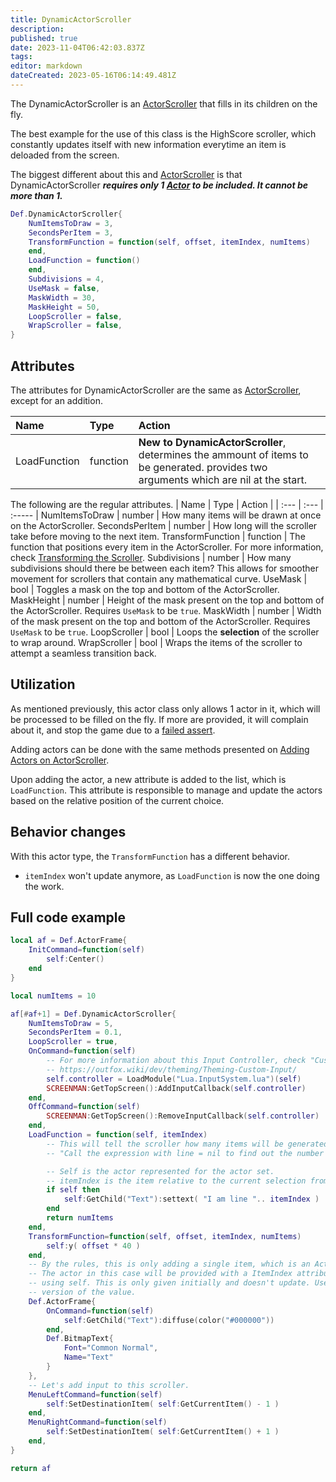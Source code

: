 ```yaml
---
title: DynamicActorScroller
description: 
published: true
date: 2023-11-04T06:42:03.837Z
tags: 
editor: markdown
dateCreated: 2023-05-16T06:14:49.481Z
---
```


The DynamicActorScroller is an [ActorScroller](/en/dev/actors/actortypes/actorscroller) that fills in its children on the fly.

The best example for the use of this class is the HighScore scroller, which constantly updates itself with new information everytime an item is deloaded from the screen.

The biggest different about this and [ActorScroller](/en/dev/actors/actortypes/actorscroller) is that DynamicActorScroller ***requires only 1 [Actor](/en/dev/actors/actortypes/actor) to be included. It cannot be more than 1.***

```lua
Def.DynamicActorScroller{
	NumItemsToDraw = 3,
	SecondsPerItem = 3,
	TransformFunction = function(self, offset, itemIndex, numItems)
	end,
	LoadFunction = function()
	end,
	Subdivisions = 4,
	UseMask = false,
	MaskWidth = 30,
	MaskHeight = 50,
	LoopScroller = false,
	WrapScroller = false,
}
```

## Attributes

The attributes for DynamicActorScroller are the same as [ActorScroller](/en/dev/actors/actortypes/actorscroller), except for an addition.

| Name | Type | Action |
| :--- | :--- | :----- |
LoadFunction |  function |  **New to DynamicActorScroller**, determines the ammount of items to be generated. provides two arguments which are nil at the start.

The following are the regular attributes.
| Name | Type | Action |
| :--- | :--- | :----- |
NumItemsToDraw | number | How many items will be drawn at once on the ActorScroller.
SecondsPerItem | number | How long will the scroller take before moving to the next item.
TransformFunction |  function | The function that positions every item in the ActorScroller. For more information, check [Transforming the Scroller](/en/dev/actors/actortypes/actorscroller#transforming-the-scroller).
Subdivisions |  number |  How many subdivisions should there be between each item? This allows for smoother movement for scrollers that contain any mathematical curve.
UseMask | bool | Toggles a mask on the top and bottom of the ActorScroller.
MaskHeight | number | Height of the mask present on the top and bottom of the ActorScroller. Requires `UseMask` to be `true`.
MaskWidth | number | Width of the mask present on the top and bottom of the ActorScroller. Requires `UseMask` to be `true`.
LoopScroller |  bool | Loops the **selection** of the scroller to wrap around.
WrapScroller |  bool | Wraps the items of the scroller to attempt a seamless transition back.

## Utilization

As mentioned previously, this actor class only allows 1 actor in it, which will be processed to be filled on the fly. If more are provided, it will complain about it, and stop the game due to a [failed assert](https://en.wikipedia.org/wiki/Assertion_(software_development)).

Adding actors can be done with the same methods presented on [Adding Actors on ActorScroller](/en/dev/actors/actortypes/actorscroller#adding-actors).

Upon adding the actor, a new attribute is added to the list, which is `LoadFunction`. This attribute is  responsible to manage and update the actors based on the relative position of the current choice.

## Behavior changes

With this actor type, the `TransformFunction` has a different behavior.

- `itemIndex` won't update anymore, as `LoadFunction` is now the one doing the work.

## Full code example

```lua
local af = Def.ActorFrame{
	InitCommand=function(self)
		self:Center()
	end
}

local numItems = 10

af[#af+1] = Def.DynamicActorScroller{
	NumItemsToDraw = 5,
	SecondsPerItem = 0.1,
	LoopScroller = true,
	OnCommand=function(self)
		-- For more information about this Input Controller, check "Custom Input".
		-- https://outfox.wiki/dev/theming/Theming-Custom-Input/
		self.controller = LoadModule("Lua.InputSystem.lua")(self)
		SCREENMAN:GetTopScreen():AddInputCallback(self.controller)
	end,
	OffCommand=function(self)
		SCREENMAN:GetTopScreen():RemoveInputCallback(self.controller)
	end,
	LoadFunction = function(self, itemIndex)
		-- This will tell the scroller how many items will be generated for the scroller. It just needs a number.
		-- "Call the expression with line = nil to find out the number of lines."

		-- Self is the actor represented for the actor set.
		-- itemIndex is the item relative to the current selection from the user.
		if self then
			self:GetChild("Text"):settext( "I am line ".. itemIndex )
		end
		return numItems
	end,
	TransformFunction=function(self, offset, itemIndex, numItems)
		self:y( offset * 40 )
	end,
	-- By the rules, this is only adding a single item, which is an ActorFrame holding a BitmapText.
	-- The actor in this case will be provided with a ItemIndex attribute attached. This can be accessed
	-- using self. This is only given initially and doesn't update. Use the LoadFunction to get a new
	-- version of the value.
	Def.ActorFrame{
		OnCommand=function(self)
			self:GetChild("Text"):diffuse(color("#000000"))
		end,
		Def.BitmapText{
			Font="Common Normal",
			Name="Text"
		}
	},
	-- Let's add input to this scroller.
	MenuLeftCommand=function(self)
		self:SetDestinationItem( self:GetCurrentItem() - 1 )
	end,
	MenuRightCommand=function(self)
		self:SetDestinationItem( self:GetCurrentItem() + 1 )
	end,
}

return af
```